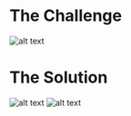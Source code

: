 <h1>The Challenge</h1>

![alt text](https://github.com/itismuzak/picoCTF-2022-writeups/blob/main/buffer%20overflow%202/FUAseqvXoAEpSEu.jpg)
<h1>The Solution</h1>

![alt text](https://github.com/itismuzak/picoCTF-2022-writeups/blob/main/buffer%20overflow%202/FUAse9dWAAEMOHv.jpg)
![alt text](https://github.com/itismuzak/picoCTF-2022-writeups/blob/main/buffer%20overflow%202/FUAsfQbWQAEW7AP.jpg)
